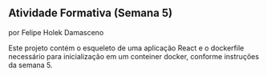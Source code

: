 ## Atividade Formativa (Semana 5)
por Felipe Holek Damasceno

Este projeto contém o esqueleto de uma aplicação React e o dockerfile necessário para inicialização em um conteiner docker, conforme instruções da semana 5.
